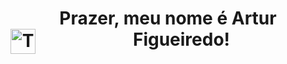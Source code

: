 <header>
<h1> <strong>Prazer, meu nome é Artur Figueiredo!</strong>
<img align = "left" alt= "Title-icon" height = "40" width = "40" src="https://toppng.com/uploads/preview/hannya-mask-oni-demon-samurai-sword-tattoo-designs-11563286000zj9ihuxnsd.png"/> </h1>



